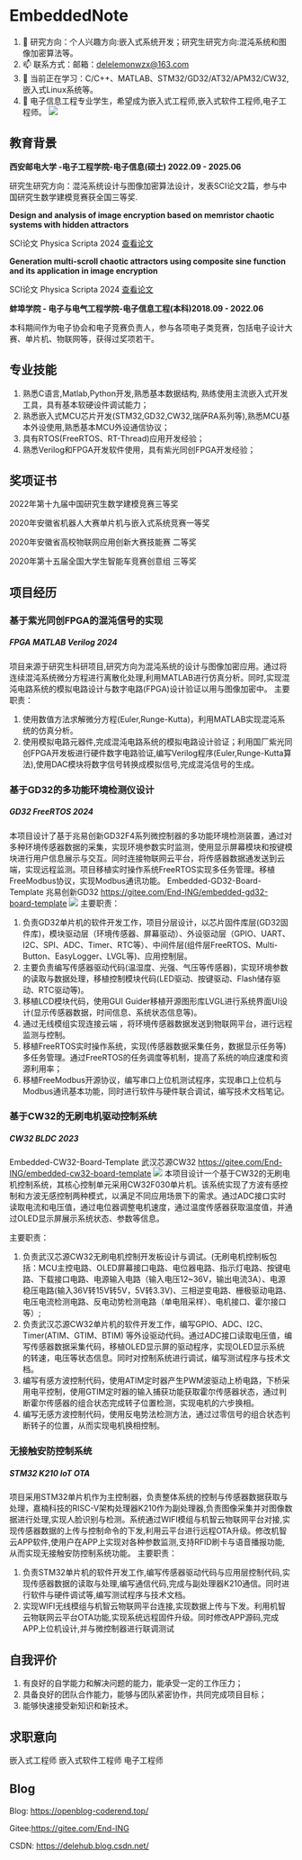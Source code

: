 # EmbeddedNote
1. 🌱 研究方向：个人兴趣方向:嵌入式系统开发；研究生研究方向:混沌系统和图像加密算法等。
2. 📫 联系方式：邮箱：delelemonwzx@163.com
3. 🌱 当前正在学习：C/C++、MATLAB、STM32/GD32/AT32/APM32/CW32,嵌入式Linux系统等。
4. 💬 电子信息工程专业学生，希望成为嵌入式工程师,嵌入式软件工程师,电子工程师。
![](pic/open.jpg)
## 教育背景

**西安邮电大学 -电子工程学院-电子信息(硕士)  2022.09 - 2025.06**

研究生研究方向：混沌系统设计与图像加密算法设计，发表SCI论文2篇，参与中国研究生数学建模竞赛获全国三等奖.

**Design and analysis of image encryption based on memristor chaotic systems with hidden attractors**

SCI论文 Physica Scripta 2024 [查看论文](https://iopscience.iop.org/article/10.1088/1402-4896/ad56cf)

**Generation multi-scroll chaotic attractors using composite sine function and its application in image encryption**

SCI论文 Physica Scripta 2024 [查看论文](https://iopscience.iop.org/article/10.1088/1402-4896/ad2b3f)

**蚌埠学院 - 电子与电气工程学院-电子信息工程(本科)2018.09 - 2022.06**

本科期间作为电子协会和电子竞赛负责人，参与各项电子类竞赛，包括电子设计大赛、单片机、物联网等，获得过奖项若干。

## 专业技能

1. 熟悉C语言,Matlab,Python开发,熟悉基本数据结构, 熟练使用主流嵌入式开发工具，具有基本软硬设件调试能力；
2. 熟悉嵌入式MCU芯片开发(STM32,GD32,CW32,瑞萨RA系列等),熟悉MCU基本外设使用,熟悉基本MCU外设通信协议；
3. 具有RTOS(FreeRTOS、RT-Thread)应用开发经验；
4. 熟悉Verilog和FPGA开发软件使用，具有紫光同创FPGA开发经验；

## 奖项证书

2022年第十九届中国研究生数学建模竞赛三等奖

2020年安徽省机器人大赛单片机与嵌入式系统竞赛一等奖 

2020年安徽省高校物联网应用创新大赛技能赛 二等奖

2020年第十五届全国大学生智能车竞赛创意组 三等奖

## 项目经历

### 基于紫光同创FPGA的混沌信号的实现
##### FPGA MATLAB Verilog 2024
项目来源于研究生科研项目,研究方向为混沌系统的设计与图像加密应用。通过将连续混沌系统微分方程进行离散化处理,利用MATLAB进行仿真分析。同时,实现混沌电路系统的模拟电路设计与数字电路(FPGA)设计验证以用与图像加密中。
主要职责：
1. 使用数值方法求解微分方程(Euler,Runge-Kutta)，利用MATLAB实现混沌系统的仿真分析。
2. 使用模拟电路元器件,完成混沌电路系统的模拟电路设计验证；利用国厂紫光同创FPGA开发板进行硬件数字电路验证,编写Verilog程序(Euler,Runge-Kutta算法),使用DAC模块将数字信号转换成模拟信号,完成混沌信号的生成。
### 基于GD32的多功能环境检测仪设计
##### GD32 FreeRTOS 2024 
本项目设计了基于兆易创新GD32F4系列微控制器的多功能环境检测装置，通过对多种环境传感器数据的采集，实现环境参数实时监测，使用显示屏幕模块和按键模块进行用户信息展示与交互。同时连接物联网云平台，将传感器数据通发送到云端，实现远程监测。项目移植实时操作系统FreeRTOS实现多任务管理。移植FreeModbus协议，实现Modbus通讯功能。
Embedded-GD32-Board-Template 兆易创新GD32  https://gitee.com/End-ING/embedded-gd32-board-template
![](pic/gd.jpg)
主要职责：
1. 负责GD32单片机的软件开发工作，项目分层设计，以芯片固件库层(GD32固件库)，模块驱动层（环境传感器、屏幕驱动）、外设驱动层（GPIO、UART、I2C、SPI、ADC、Timer、RTC等）、中间件层(组件层FreeRTOS、Multi-Button、EasyLogger、LVGL等)、应用控制层。
2. 主要负责编写传感器驱动代码(温湿度、光强、气压等传感器)，实现环境参数的读取与数据处理，移植控制模块代码(LED驱动、按键驱动、Flash储存驱动、RTC驱动等)。
3. 移植LCD模块代码，使用GUI Guider移植开源图形库LVGL进行系统界面UI设计(显示传感器数据，时间信息、系统状态信息等)。
4. 通过无线模组实现连接云端 ，将环境传感器数据发送到物联网平台，进行远程监测与控制。
5. 移植FreeRTOS实时操作系统，实现(传感器数据采集任务，数据显示任务等)多任务管理。通过FreeRTOS的任务调度等机制，提高了系统的响应速度和资源利用率；
6. 移植FreeModbus开源协议，编写串口上位机测试程序，实现串口上位机与Modbus通讯基本功能，同时进行软件与硬件联合调试，编写技术文档笔记。
### 基于CW32的无刷电机驱动控制系统
##### CW32 BLDC 2023
Embedded-CW32-Board-Template 武汉芯源CW32 https://gitee.com/End-ING/embedded-cw32-board-template
![](pic/cw.jpg)
本项目设计一个基于CW32的无刷电机控制系统，其核心控制单元采用CW32F030单片机。该系统实现了方波有感控制和方波无感控制两种模式，以满足不同应用场景下的需求。通过ADC接口实时读取电流和电压值，通过电位器调整电机速度，通过温度传感器获取温度值，并通过OLED显示屏展示系统状态、参数等信息。

主要职责：
1. 负责武汉芯源CW32无刷电机控制开发板设计与调试。(无刷电机控制板包括：MCU主控电路、OLED屏幕接口电路、电位器电路、指示灯电路、按键电路、下载接口电路、电源输入电路（输入电压12~36V，输出电流3A）、电源稳压电路(输入36V转15V转5V，5V转3.3V)、三相逆变电路、栅极驱动电路、电压电流检测电路、反电动势检测电路（单电阻采样）、电机接口、霍尔接口等）;
2. 负责武汉芯源CW32单片机的软件开发工作，编写GPIO、ADC、I2C、Timer(ATIM、GTIM、BTIM) 等外设驱动代码。通过ADC接口读取电压值，编写传感器数据采集代码，移植OLED显示屏的驱动程序，实现OLED显示系统的转速，电压等状态信息。同时对控制系统进行调试，编写测试程序与技术文档。
3. 编写有感方波控制代码，使用ATIM定时器产生PWM波驱动上桥电路，下桥采用电平控制，使用GTIM定时器的输入捕获功能获取霍尔传感器状态，通过判断霍尔传感器的组合状态完成转子位置检测，实现电机的六步换相。
4. 编写无感方波控制代码，使用反电势法检测方法，通过过零信号的组合状态判断转子的位置，从而实现电机换相控制。
### 无接触安防控制系统
##### STM32 K210 IoT OTA
项目采用STM32单片机作为主控制器，负责整体系统的控制与传感器数据获取与处理，嘉楠科技的RISC-V架构处理器K210作为副处理器,负责图像采集并对图像数据进行处理,实现人脸识别与检测。系统通过WIFI模组与机智云物联网平台对接,实现传感器数据的上传与控制命令的下发,利用云平台进行远程OTA升级。修改机智云APP软件,使用户在APP上实现对各种参数监测,支持RFID刷卡与语音播报功能,从而实现无接触安防控制系统功能。
主要职责：
1. 负责STM32单片机的软件开发工作,编写传感器驱动代码与应用层控制代码,实现传感器数据的读取与处理,编写通信代码,完成与副处理器K210通信。同时进行软件与硬件调试等,编写测试程序与技术文档。
2. 实现WIFI无线模组与机智云物联网平台连接,实现数据上传与下发。利用机智云物联网云平台OTA功能,实现系统远程固件升级。同时修改APP源码,完成APP上位机设计,并与微控制器进行联调测试

## 自我评价
1. 有良好的自学能力和解决问题的能力，能承受一定的工作压力；
2. 具备良好的团队合作能力，能够与团队紧密协作，共同完成项目目标；
3. 能够快速接受新知识和新技术。

## 求职意向

嵌入式工程师 嵌入式软件工程师 电子工程师

## Blog
Blog: https://openblog-coderend.top/

Gitee:https://gitee.com/End-ING

CSDN: https://delehub.blog.csdn.net/




